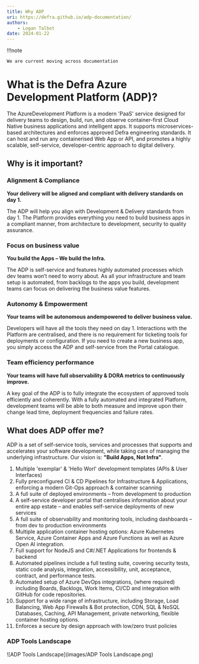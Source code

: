 ```yaml
---
title: Why ADP
uri: https://defra.github.io/adp-documentation/
authors:
    - Logan Talbot
date: 2024-01-22
---
```

!!!note

    We are current moving across documentation

# What is the Defra Azure Development Platform (ADP)?

The AzureDevelopment Platform is a modern 'PaaS' service designed for delivery teams to design, build, run, and observe container-first Cloud Native business applications and intelligent apps. It supports microservices-based architectures and enforces approved Defra engineering standards. It can host and run any containerised Web App or API, and promotes a highly scalable, self-service, developer-centric approach to digital delivery.

## Why is it important?

### Alignment & Compliance

**Your delivery will be aligned and compliant with delivery standards on day 1.**

The ADP will help you align with Development & Delivery standards from day 1. The Platform provides everything you need to build business apps in a compliant manner, from architecture to development, security to quality assurance.

### Focus on business value

**You build the Apps – We build the Infra.**

The ADP is self-service and features highly automated processes which dev teams won’t need to worry about. As all your infrastructure and team setup is automated, from backlogs to the apps you build, development teams can focus on delivering the business value features.

### Autonomy & Empowerment

**Your teams will be autonomous andempowered to deliver business value.**

Developers will have all the tools they need on day 1. Interactions with the Platform are centralised, and there is no requirement for ticketing tools for deployments or configuration. If you need to create a new business app, you simply access the ADP and self-service from the Portal catalogue.

### Team efficiency performance

**Your teams will have full observability & DORA metrics to continuously improve.**

A key goal of the ADP is to fully integrate the ecosystem of approved tools efficiently and coherently. With a fully automated and integrated Platform, development teams will be able to both measure and improve upon their change lead time, deployment frequencies and failure rates.

## What does ADP offer me?

ADP is a set of self-service tools, services and processes that supports and accelerates your software development, while taking care of managing the underlying infrastructure. Our vision is: **"Build Apps, Not Infra"**.

1. Multiple 'exemplar' & 'Hello Worl' development templates (APIs & User Interfaces)
2. Fully preconfigured CI & CD Pipelines for Infrastructure & Applications, enforcing a modern Git-Ops approach & container scanning
3. A full suite of deployed environments – from development to production
4. A self-service developer portal that centralises information about your entire app estate – and enables self-service deployments of new services
5. A full suite of observability and monitoring tools, including dashboards – from dev to production environments
6. Multiple application container hosting options: Azure Kubernetes Service, Azure Container Apps and Azure Functions as well as Azure Open AI integration.
7. Full support for NodeJS and C#/.NET Applications for frontends & backend
8. Automated pipelines include a full testing suite, covering security tests, static code analysis, integration, accessibility, unit, acceptance, contract, and performance tests.
9. Automated setup of Azure DevOps integrations, (where required) including Boards, Backlogs, Work Items, CI/CD and integration with GitHub for code repositories.
10. Support for a wide range of infrastructure, including Storage, Load Balancing, Web App Firewalls & Bot protection, CDN, SQL & NoSQL Databases, Caching, API Management, private networking, flexible container hosting options.
11. Enforces a secure by design approach with low/zero trust policies

### ADP Tools Landscape

![ADP Tools Landscape](images/ADP Tools Landscape.png)

